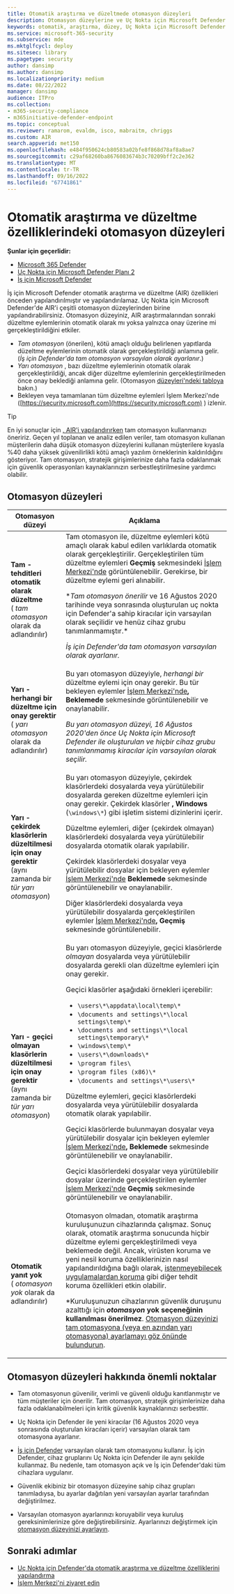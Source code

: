 ```yaml
---
title: Otomatik araştırma ve düzeltmede otomasyon düzeyleri
description: Otomasyon düzeylerine ve Uç Nokta için Microsoft Defender nasıl çalıştıklarına genel bakış elde edin
keywords: otomatik, araştırma, düzey, Uç Nokta için Microsoft Defender
ms.service: microsoft-365-security
ms.subservice: mde
ms.mktglfcycl: deploy
ms.sitesec: library
ms.pagetype: security
author: dansimp
ms.author: dansimp
ms.localizationpriority: medium
ms.date: 08/22/2022
manager: dansimp
audience: ITPro
ms.collection:
- m365-security-compliance
- m365initiative-defender-endpoint
ms.topic: conceptual
ms.reviewer: ramarom, evaldm, isco, mabraitm, chriggs
ms.custom: AIR
search.appverid: met150
ms.openlocfilehash: e484f950624cb80583a02bfe8f868d78af8a8ae7
ms.sourcegitcommit: c29af68260ba8676083674b3c70209bff2c2e362
ms.translationtype: MT
ms.contentlocale: tr-TR
ms.lasthandoff: 09/16/2022
ms.locfileid: "67741861"
---
```

# <a name="automation-levels-in-automated-investigation-and-remediation-capabilities"></a>Otomatik araştırma ve düzeltme özelliklerindeki otomasyon düzeyleri

**Şunlar için geçerlidir:**

- [Microsoft 365 Defender](https://go.microsoft.com/fwlink/?linkid=2118804)
- [Uç Nokta için Microsoft Defender Planı 2](https://go.microsoft.com/fwlink/p/?linkid=2154037)
- [İş için Microsoft Defender](../defender-business/mdb-overview.md)

İş için Microsoft Defender otomatik araştırma ve düzeltme (AIR) özellikleri önceden yapılandırılmıştır ve yapılandırılamaz. Uç Nokta için Microsoft Defender'de AIR'i çeşitli otomasyon düzeylerinden birine yapılandırabilirsiniz. Otomasyon düzeyiniz, AIR araştırmalarından sonraki düzeltme eylemlerinin otomatik olarak mı yoksa yalnızca onay üzerine mi gerçekleştirildiğini etkiler.

- *Tam otomasyon* (önerilen), kötü amaçlı olduğu belirlenen yapıtlarda düzeltme eylemlerinin otomatik olarak gerçekleştirildiği anlamına gelir. (*İş için Defender'da tam otomasyon varsayılan olarak ayarlanır*.)
- *Yarı otomasyon* , bazı düzeltme eylemlerinin otomatik olarak gerçekleştirildiği, ancak diğer düzeltme eylemlerinin gerçekleştirilmeden önce onay beklediği anlamına gelir. (Otomasyon [düzeyleri'ndeki tabloya](#levels-of-automation) bakın.)
- Bekleyen veya tamamlanan tüm düzeltme eylemleri İşlem Merkezi'nde ([https://security.microsoft.com](https://security.microsoft.com) ) izlenir.

> [!TIP]
> En iyi sonuçlar için [, AIR'i yapılandırırken](configure-automated-investigations-remediation.md) tam otomasyon kullanmanızı öneririz. Geçen yıl toplanan ve analiz edilen veriler, tam otomasyon kullanan müşterilerin daha düşük otomasyon düzeylerini kullanan müşterilere kıyasla %40 daha yüksek güvenilirlikli kötü amaçlı yazılım örneklerinin kaldırıldığını gösteriyor. Tam otomasyon, stratejik girişimlerinize daha fazla odaklanmak için güvenlik operasyonları kaynaklarınızın serbestleştirilmesine yardımcı olabilir.

## <a name="levels-of-automation"></a>Otomasyon düzeyleri

|Otomasyon düzeyi|Açıklama|
|---|---|
|**Tam - tehditleri otomatik olarak düzeltme** <br> ( *tam otomasyon* olarak da adlandırılır)|Tam otomasyon ile, düzeltme eylemleri kötü amaçlı olarak kabul edilen varlıklarda otomatik olarak gerçekleştirilir. Gerçekleştirilen tüm düzeltme eylemleri **Geçmiş** sekmesindeki [İşlem Merkezi'nde](auto-investigation-action-center.md) görüntülenebilir. Gerekirse, bir düzeltme eylemi geri alınabilir. <p> **_Tam otomasyon önerilir_* ve 16 Ağustos 2020 tarihinde veya sonrasında oluşturulan uç nokta için Defender'a sahip kiracılar için varsayılan olarak seçilidir ve henüz cihaz grubu tanımlanmamıştır.*<p>*İş için Defender'da tam otomasyon varsayılan olarak ayarlanır.*|
|**Yarı - herhangi bir düzeltme için onay gerektir** <br> ( *yarı otomasyon* olarak da adlandırılır)|Bu yarı otomasyon düzeyiyle, *herhangi bir* düzeltme eylemi için onay gerekir. Bu tür bekleyen eylemler [İşlem Merkezi'nde](auto-investigation-action-center.md)**, Beklemede** sekmesinde görüntülenebilir ve onaylanabilir. <p> *Bu yarı otomasyon düzeyi, 16 Ağustos 2020'den önce Uç Nokta için Microsoft Defender ile oluşturulan ve hiçbir cihaz grubu tanımlanmamış kiracılar için varsayılan olarak seçilir.*|
|**Yarı - çekirdek klasörlerin düzeltilmesi için onay gerektir** <br> (aynı zamanda bir *tür yarı otomasyon*)|Bu yarı otomasyon düzeyiyle, çekirdek klasörlerdeki dosyalarda veya yürütülebilir dosyalarda gereken düzeltme eylemleri için onay gerekir. Çekirdek klasörler **, Windows** (`\windows\*`) gibi işletim sistemi dizinlerini içerir. <p> Düzeltme eylemleri, diğer (çekirdek olmayan) klasörlerdeki dosyalarda veya yürütülebilir dosyalarda otomatik olarak yapılabilir. <p> Çekirdek klasörlerdeki dosyalar veya yürütülebilir dosyalar için bekleyen eylemler [İşlem Merkezi'nde](auto-investigation-action-center.md) **Beklemede** sekmesinde görüntülenebilir ve onaylanabilir. <p> Diğer klasörlerdeki dosyalarda veya yürütülebilir dosyalarda gerçekleştirilen eylemler [İşlem Merkezi'nde](auto-investigation-action-center.md)**, Geçmiş** sekmesinde görüntülenebilir.|
|**Yarı - geçici olmayan klasörlerin düzeltilmesi için onay gerektir** <br> (aynı zamanda bir *tür yarı otomasyon*)|Bu yarı otomasyon düzeyiyle, geçici klasörlerde *olmayan* dosyalarda veya yürütülebilir dosyalarda gerekli olan düzeltme eylemleri için onay gerekir. <p> Geçici klasörler aşağıdaki örnekleri içerebilir: <ul><li>`\users\*\appdata\local\temp\*`</li><li>`\documents and settings\*\local settings\temp\*`</li><li>`\documents and settings\*\local settings\temporary\*`</li><li>`\windows\temp\*`</li><li>`\users\*\downloads\*`</li><li>`\program files\`</li><li>`\program files (x86)\*`</li><li>`\documents and settings\*\users\*`</li></ul> <p> Düzeltme eylemleri, geçici klasörlerdeki dosyalarda veya yürütülebilir dosyalarda otomatik olarak yapılabilir. <p> Geçici klasörlerde bulunmayan dosyalar veya yürütülebilir dosyalar için bekleyen eylemler [İşlem Merkezi'nde](auto-investigation-action-center.md)**, Beklemede** sekmesinde görüntülenebilir ve onaylanabilir. <p> Geçici klasörlerdeki dosyalar veya yürütülebilir dosyalar üzerinde gerçekleştirilen eylemler [İşlem Merkezi'nde](auto-investigation-action-center.md) **Geçmiş** sekmesinde görüntülenebilir ve onaylanabilir.|
|**Otomatik yanıt yok** <br> ( *otomasyon yok* olarak da adlandırılır)|Otomasyon olmadan, otomatik araştırma kuruluşunuzun cihazlarında çalışmaz. Sonuç olarak, otomatik araştırma sonucunda hiçbir düzeltme eylemi gerçekleştirilmedi veya beklemede değil. Ancak, virüsten koruma ve yeni nesil koruma özelliklerinizin nasıl yapılandırıldığına bağlı olarak, [istenmeyebilecek uygulamalardan koruma](/windows/security/threat-protection/microsoft-defender-antivirus/detect-block-potentially-unwanted-apps-microsoft-defender-antivirus) gibi diğer tehdit koruma özellikleri etkin olabilir. <p> *Kuruluşunuzun cihazlarının güvenlik duruşunu azalttığı için ***otomasyon* yok seçeneğinin kullanılması önerilmez**. [Otomasyon düzeyinizi tam otomasyona (veya en azından yarı otomasyona) ayarlamayı göz önünde bulundurun](/microsoft-365/security/defender-endpoint/machine-groups).|

## <a name="important-points-about-automation-levels"></a>Otomasyon düzeyleri hakkında önemli noktalar

- Tam otomasyonun güvenilir, verimli ve güvenli olduğu kanıtlanmıştır ve tüm müşteriler için önerilir. Tam otomasyon, stratejik girişimlerinize daha fazla odaklanabilmeleri için kritik güvenlik kaynaklarınızı serbesttir.

- Uç Nokta için Defender ile yeni kiracılar (16 Ağustos 2020 veya sonrasında oluşturulan kiracıları içerir) varsayılan olarak tam otomasyona ayarlanır.

- [İş için Defender](../defender-business/compare-mdb-m365-plans.md) varsayılan olarak tam otomasyonu kullanır. İş için Defender, cihaz gruplarını Uç Nokta için Defender ile aynı şekilde kullanmaz. Bu nedenle, tam otomasyon açık ve İş için Defender'daki tüm cihazlara uygulanır.

- Güvenlik ekibiniz bir otomasyon düzeyine sahip cihaz grupları tanımladıysa, bu ayarlar dağıtılan yeni varsayılan ayarlar tarafından değiştirilmez.

- Varsayılan otomasyon ayarlarınızı koruyabilir veya kuruluş gereksinimlerinize göre değiştirebilirsiniz. Ayarlarınızı değiştirmek için [otomasyon düzeyinizi ayarlayın](/microsoft-365/security/defender-endpoint/configure-automated-investigations-remediation#set-up-device-groups).

## <a name="next-steps"></a>Sonraki adımlar

- [Uç Nokta için Defender'da otomatik araştırma ve düzeltme özelliklerini yapılandırma](configure-automated-investigations-remediation.md)
- [İşlem Merkezi'ni ziyaret edin](/microsoft-365/security/defender-endpoint/auto-investigation-action-center#the-action-center)
